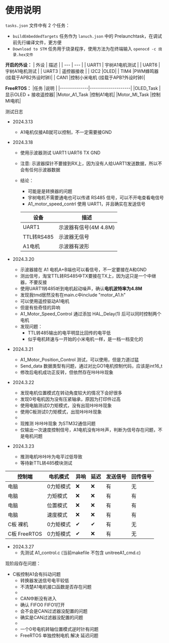 # 使用说明

`tasks.json` 文件中有 2 个任务：
  - `buildEmbeddedTargets` 任务作为 `lanuch.json` 中的 Prelaunchtask，在调试前先行编译文件，更方便
  - `Download to STM` 任务用于烧录程序，使用方法为在终端输入 `openocd -c 烧录.hex文件`


**开启的外设：**
| 外设   | 描述     |
| ---    | ---     |
| UART1  | 宇树A1电机测试 |
| UART6  | 宇树A1电机测试 |
| UART3  | 遥控器接收 |
| I2C2   |OLED|
| TIM4   |PWM蜂鸣器 (挂载于APB2外设时钟)|
| CAN1   |控制小米电机 (挂载于APB?外设时钟)|
  

**FreeRTOS：**
|任务          |说明                |
|--------------|--------------------|
|OLED_Task     |显示OLED + 接收遥控器|
|Motor_A1_Task |控制A1电机|
|Motor_MI_Task |控制MI电机|


测试日志
- 2024.3.13
  - A1电机仅接AB就可以控制，不一定需要接GND
  
- 2024.3.18 
  - 使用示波器测试 UART1 UART6 TX GND
  - 注意: 示波器探针不要接到RX上，因为没有人给UART1发送数据，所以不会有任何示波器数据
  - 结论：
    - 可能是是转换器的问题
    - 宇树电机不需要通电也可以传递 RS485 信号，可以不开电查看电信号
    - A1_motor_speed_contrl 使用 UART1，并且确实在发送信号 

    | 设备 | 描述 |
    | --- | --- |
    | UART1 | 示波器有信号(4M 4.8M) |
    | TTL转RS485 | 示波器无信号 |
    | A1电机 | 示波器有波形 |

- 2024.3.20 
  - 示波器接在 A1 电机A+B端也可以看信号，不一定要接在A和GND
  - 测出信号，淘宝TTL转RS485中TX要接在TX上，因为这只是一个中继器，不要反接
  - 使用UART1转485听到电机起动噪声，确认**电机波特率为4.8M**
  - 发现我tmd居然没有在main.c中include "motor_A1.h"
  - 可以使用遥控驱动A1电机
  - 但是有些奇怪的异响
  - A1_Motor_Speed_Control 通过添加 HAL_Delay(1) 后可以同时控制两个电机
  - 发现问题：
    - TTL转485输出的电平明显比回传的电平低
    - 似乎电机转速与一开始的小米电机一样，是一档一档变化的
  
- 2024.3.21
  - A1_Motor_Position_Control 测试，可以使用，但是力道过猛
  - Send_data 数据类型有问题，通过对比GO1电机控制代码，应该是int16_t
  - 修改后电机成功正反转，但依然存在咔咔咔现象
  
- 2024.3.22
  - 发现电机位置模式在转动角度较大的情况下会好很多
  - 发现0号电机因为没有压紧轴承，原因为打印件过高
  - 使用电脑测试0力矩模式，没有出现咔咔咔现象
  - 使用C板测试0力矩模式，出现咔咔咔现象
  - 
  - 现推测 咔咔咔现象 为STM32通信问题
  - 仅输出一次速度控制信号，A1电机没有咔咔声，判断为信号存在问题，不是电机问题

- 2024.3.23
  - 推测电机咔咔咔为电平过低导致
  - 等待新TTL转485模块测试

|控制端|电机模式|异响|延迟|发送信号|回传信号|
|---|---|---|---|---|--|
|电脑        |0力矩模式|❌|❌|有|无|
|电脑        | 力矩模式|❌|❌|有|有|
|电脑        | 位置模式|❌|❌|有|有|
|电脑        | 速度模式|❌|❌|有|有|
|C板 裸机    |0力矩模式|✔|✔|有|无|
|C板 FreeRTOS|0力矩模式|✔|❌|有|无|

 - 2024.3.27 
   - 先测试 A1_control.c (当前makefile 不包含 unitreeA1_cmd.c)

现阶段存在问题：
- C板控制A1会有抖动问题
  - 转换器发送信号电平较低
  - 不清楚A1电机接口函数是否存在问题
  - 
  - CAN中断没有进入
  - 确认 FIFO0 FIFO1打开
  - 会不会是CAN过滤器没配置的问题
  - 确实是CAN过滤器没配置的问题
  - 
  - 一个0号电机转轴位置模式逆时针有问题
  - FreeRTOS 单独控制电机 解决 延迟问题